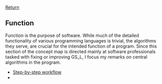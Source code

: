 [Return](About.md)

## Function ##
Function is the purpose of software. While much of the detailed functionality of various programming languages is trivial, the algorithms they serve, are crucial for the intended function of a program. Since this section of the concept map is directed mainly at software professionals tasked with fixing or improving GS_L, I focus my remarks on central algorithms in the program.

- [Step-by-step workflow](Step_by_Step.md)
- 

